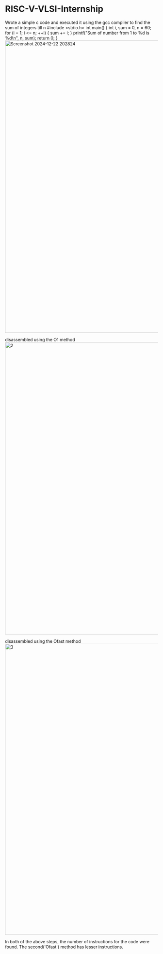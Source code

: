 # RISC-V-VLSI-Internship
Wrote a simple c code and executed it using the gcc compiler to find the sum of integers till n
              #include <stdio.h>
        int main() {
            int i, sum = 0, n = 60;
            for (i = 1; i <= n; ++i) {
                sum += i;
            }
            printf("Sum of number from 1 to %d is %d\n", n, sum);
            return 0;
        }
<img width="960" alt="Screenshot 2024-12-22 202824" src="https://github.com/user-attachments/assets/55b37e90-9667-4d60-b122-dd7f7f9b53aa" />

disassembled using the O1 method
<img width="960" alt="2" src="https://github.com/user-attachments/assets/cfab1604-09aa-4630-be86-b04450bc98dc" />

disassembled using the Ofast method
<img width="956" alt="3" src="https://github.com/user-attachments/assets/0e8dd756-2828-4994-afaa-eec0cb063ea1" />


In both of the above steps, the number of instructions for the code were found.
The second('Ofast') method has lesser instructions.
